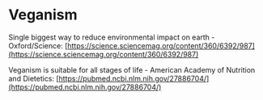 # Veganism

Single biggest way to reduce environmental impact on earth - Oxford/Science: [https://science.sciencemag.org/content/360/6392/987](https://science.sciencemag.org/content/360/6392/987)

Veganism is suitable for all stages of life - American Academy of Nutrition and Dietetics: [https://pubmed.ncbi.nlm.nih.gov/27886704/](https://pubmed.ncbi.nlm.nih.gov/27886704/)


